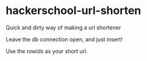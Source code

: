 hackerschool-url-shorten
========================

Quick and dirty way of making a url shortener

Leave the db connection open, and just insert!

Use the rowids as your short url.